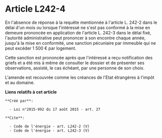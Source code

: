 # Article L242-4

En l'absence de réponse à la requête mentionnée à l'article L. 242-2 dans le délai d'un mois ou lorsque l'intéressé ne s'est
pas conformé à la mise en demeure prononcée en application de l'article L. 242-3 dans le délai fixé, l'autorité
administrative peut prononcer à son encontre chaque année, jusqu'à la mise en conformité, une sanction pécuniaire par
immeuble qui ne peut excéder 1 500 € par logement. 

Cette sanction est prononcée après que l'intéressé a reçu notification des griefs et a été mis à même de consulter le dossier
et de présenter ses observations, assisté, le cas échéant, par une personne de son choix. 

L'amende est recouvrée comme les créances de l'Etat étrangères à l'impôt et au domaine.

**Liens relatifs à cet article**

	**Créé par**:

	  - Loi n°2015-992 du 17 août 2015 - art. 27

	**Cite**:

	  - Code de l'énergie - art. L242-2 (V)
	  - Code de l'énergie - art. L242-3 (V)
